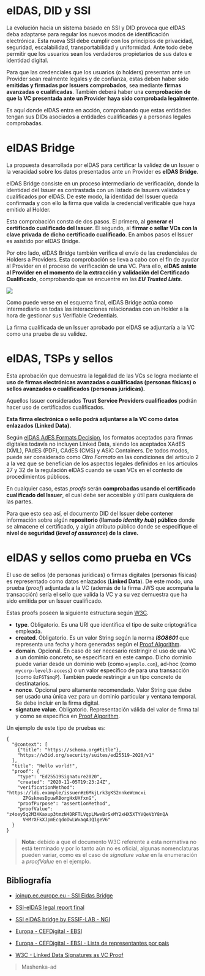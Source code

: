 # eIDAS, DID y SSI
La evolución hacia un sistema basado en SSI y DID provoca que eIDAS deba adaptarse para regular los nuevos modos de identificación electrónica.
Esta nueva SSI debe cumplir con los principios de privacidad, seguridad, escalabilidad, transportabilidad y uniformidad. Ante todo debe permitir que los usuarios sean los verdaderos propietarios de sus datos e identidad digital.

Para que las credenciales que los usuarios (o holders) presentan ante un Provider sean realmente legales y de confianza, estas deben haber sido **emitidas y firmadas por Issuers comprobados**, sea mediante **firmas avanzadas o cualificadas**. También deberá haber una **comprobación de que la VC presentada ante un Provider haya sido comprobada legalmente.** 


Es aquí donde eIDAS entra en acción, comprobando que estas entidades tengan sus DIDs asociados a entidades cualificadas y a personas legales comprobadas.


# eIDAS Bridge
La propuesta desarrollada por eIDAS para certificar la validez de un Issuer o la veracidad sobre los datos presentados ante un Provider es **eIDAS Bridge**. 



eIDAS Bridge consiste en un proceso intermediario de verificación, donde la identidad del Issuer es contrastada con un listado de Issuers validados y cualificados por eIDAS.
De este modo, la identidad del Issuer queda confirmada y con ello la firma que valida la credencial verificable que haya emitido al Holder.

Esta comprobación consta de dos pasos.
El primero, al **generar el certificado cualificado del Issuer**.
El segundo, al **firmar o sellar VCs con la clave privada de dicho certificado cualificado**. 
En ambos pasos el Issuer es asistido por eIDAS Bridge.


Por otro lado, eIDAS Bridge también verifica el envío de las credenciales de Holders a Providers. Esta comprobación se lleva a cabo con el fin de ayudar al Provider en el proceso de verificación de una VC. Para ello, **eIDAS asiste al Provider en el momento de la extracción y validación del Certificado Cualificado**, comprobando que se encuentre en las **_EU Trusted Lists_**.

![](https://joinup.ec.europa.eu/sites/default/files/styles/wysiwyg_full_width/public/inline-images/eidas-bridge.png?itok=3pfpLm-7)


Como puede verse en el esquema final, eIDAS Bridge actúa como intermediario en todas las interacciones relacionadas con un Holder a la hora de gestionar sus Verifiable Credentials.

La firma cualificada de un Issuer aprobado por eIDAS se adjuntaría a la VC como una prueba de su validez.


# eIDAS, TSPs y sellos

Esta aprobación que demuestra la legalidad de las VCs se logra mediante el **uso de firmas electrónicas avanzadas o cualificadas (personas físicas) o sellos avanzados o cualificados (personas jurídicas).**

Aquellos Issuer considerados **Trust Service Providers cualificados** podrán hacer uso de certificados cualificados.

**Esta firma electrónica o sello podrá adjuntarse a la VC como datos enlazados (Linked Data).**

Según [eIDAS AdES Formats Decision](https://www.google.com/url?sa=t&rct=j&q=&esrc=s&source=web&cd=&ved=2ahUKEwizweKuqdDxAhUI3xoKHY6pCCMQFjAAegQIAxAD&url=https%3A%2F%2Fwww.enisa.europa.eu%2Fpublications%2Fassessment-of-standards-related-to-eidas-i%2Fat_download%2FfullReport&usg=AOvVaw0QEzS44ifmTm8rGEPR9eJ8), los formatos aceptados para firmas digitales todavía no incluyen Linked Data, siendo los aceptados XAdES (XML), PAdES (PDF), CAdES (CMS) y ASiC Containers.
De todos modos, puede ser considerado como _Otro Formato_ en las condiciones del artículo 2 a la vez que se benefician de los aspectos legales definidos en los artículos 27 y 32 de la regulación eIDAS cuando se usan VCs en el contexto de procedimientos públicos.


En cualquier caso, estas _proofs_ serán **comprobadas usando el certificado cualificado del Issuer**, el cual debe ser accesible y útil para cualquiera de las partes.


Para que esto sea así, el documento DID del Issuer debe contener información sobre algún **repositorio (llamado _identity hub_) público** donde se almacene el certificado, y algún atributo público donde se especifique el **nivel de seguridad (_level of assurance_) de la clave.**

# eIDAS y sellos como prueba en VCs
El uso de sellos (de personas  jurídicas) o firmas digitales (personas físicas) es representado como datos enlazados (**Linked Data**). De este modo, una prueba (_proof_) adjuntada a la VC (además de la firma JWS que acompaña la transacción) sería el sello que valida la VC y a su vez demuestra que ha sido emitida por un Issuer cualificado.

Estas proofs poseen la siguiente estructura según [W3C](https://w3c-ccg.github.io/ld-proofs/#linked-data-signatures).

* **type**. Obligatorio. Es una URI que identifica el tipo de suite criptográfica empleada.
* **created**. Obligatorio. Es un valor String según la norma **_ISO8601_** que representa una fecha y hora generadas según el [Proof Algorithm](https://w3c-ccg.github.io/ld-proofs/#proof-algorithm).
* **domain**. Opcional. En caso de ser necesario restringir el uso de una VC a un dominio concreto, se especificará en este campo. Dicho dominio puede variar desde un dominio web (como `ejemplo.com`), ad-hoc (como `mycorp-level3-access`) o un valor específico de para una transacción (como `8zF6T$mqP`). También puede restringir a un tipo concreto de destinatarios.
* **nonce**. Opcional pero altamente recomendado. Valor String que debe ser usado una única vez para un dominio particular y ventana temporal. Se debe incluir en la firma digital.
* **signature value**. Obligatorio. Representación válida del valor de firma tal y como se especifica en [Proof Algorithm](https://w3c-ccg.github.io/ld-proofs/#proof-algorithm).

Un ejemplo de este tipo de pruebas es:
```
{
  "@context": [
    {"title": "https://schema.org#title"},
    "https://w3id.org/security/suites/ed25519-2020/v1"
  ],
  "title": "Hello world!",
  "proof": {
    "type": "Ed25519Signature2020",
    "created": "2020-11-05T19:23:24Z",
    "verificationMethod": "https://ldi.example/issuer#z6MkjLrk3gKS2nnkeWcmcxi
      ZPGskmesDpuwRBorgHxUXfxnG",
    "proofPurpose": "assertionMethod",
    "proofValue": "z4oey5q2M3XKaxup3tmzN4DRFTLVqpLMweBrSxMY2xHX5XTYVQeVbY8nQA
      VHMrXFkXJpmEcqdoDwLWxaqA3Q1geV6"
  }
}
```
> **Nota:** debido a que el documento W3C referente a esta normativa no está terminado y por lo tanto aún no es oficial, algunas nomenclaturas pueden variar, como es el caso de _signature value_ en la enumeración a _proofValue_ en el ejemplo.


## Bibliografía


* [joinup.ec.europe.eu - SSI Eidas Bridge](https://joinup.ec.europa.eu/collection/ssi-eidas-bridge/about)


* [SSI-eIDAS legal report final](https://joinup.ec.europa.eu/sites/default/files/document/2020-04/SSI_eIDAS_legal_report_final_0.pdf)

* [SSI eIDAS bridge by ESSIF-LAB - NGI](https://essif-lab.eu/ssi-eidas-bridge-by-validated-id-s-l/)

* [Europa - CEFDigital - EBSI](https://ec.europa.eu/cefdigital/wiki/display/CEFDIGITAL/EBSI)

* [Europa - CEFDigital - EBSI - Lista de representantes por país](https://ec.europa.eu/cefdigital/wiki/display/EBSIDOC/List+of+EBP+representatives)

* [W3C - Linked Data Signatures as VC Proof](https://w3c-ccg.github.io/ld-proofs/#linked-data-signatures)


>Mashenka-ad